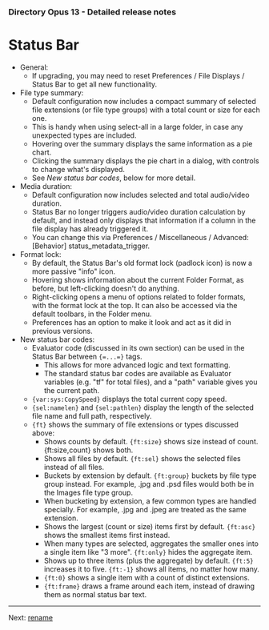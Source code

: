 ### Directory Opus 13 - Detailed release notes

# Status Bar

- General:
  - If upgrading, you may need to reset Preferences / File Displays / Status Bar to get all new functionality.
- File type summary:
  - Default configuration now includes a compact summary of selected file extensions (or file type groups) with a total count or size for each one.
  - This is handy when using select-all in a large folder, in case any unexpected types are included.
  - Hovering over the summary displays the same information as a pie chart.
  - Clicking the summary displays the pie chart in a dialog, with controls to change what's displayed.
  - See *New status bar codes*, below for more detail.
- Media duration:
  - Default configuration now includes selected and total audio/video duration.
  - Status Bar no longer triggers audio/video duration calculation by default, and instead only displays that information if a column in the file display has already triggered it.
  - You can change this via Preferences / Miscellaneous / Advanced: \[Behavior\] status_metadata_trigger.
- Format lock:
  - By default, the Status Bar's old format lock (padlock icon) is now a more passive "info" icon.
  - Hovering shows information about the current Folder Format, as before, but left-clicking doesn't do anything.
  - Right-clicking opens a menu of options related to folder formats, with the format lock at the top. It can also be accessed via the default toolbars, in the Folder menu.
  - Preferences has an option to make it look and act as it did in previous versions.
- New status bar codes:
  - Evaluator code (discussed in its own section) can be used in the Status Bar between `{=...=}` tags.
    - This allows for more advanced logic and text formatting.
    - The standard status bar codes are available as Evaluator variables (e.g. "tf" for total files), and a "path" variable gives you the current path.
  - `{var:sys:CopySpeed}` displays the total current copy speed.
  - `{sel:namelen}` and `{sel:pathlen}` display the length of the selected file name and full path, respectively.
  - `{ft}` shows the summary of file extensions or types discussed above:
    - Shows counts by default. `{ft:size}` shows size instead of count. {ft:size,count} shows both.
    - Shows all files by default. `{ft:sel}` shows the selected files instead of all files.
    - Buckets by extension by default. `{ft:group}` buckets by file type group instead. For example, .jpg and .psd files would both be in the Images file type group.
    - When bucketing by extension, a few common types are handled specially. For example, .jpg and .jpeg are treated as the same extension.
    - Shows the largest (count or size) items first by default. `{ft:asc}` shows the smallest items first instead.
    - When many types are selected, aggregates the smaller ones into a single item like "3 more". `{ft:only}` hides the aggregate item.
    - Shows up to three items (plus the aggregate) by default. `{ft:5}` increases it to five. `{ft:-1}` shows all items, no matter how many.
    - `{ft:0}` shows a single item with a count of distinct extensions.
    - `{ft:frame}` draws a frame around each item, instead of drawing them as normal status bar text.

------------------------------------------------------------------------

Next: [rename](/Manual/release_history/opus13_detailed/rename.md)
